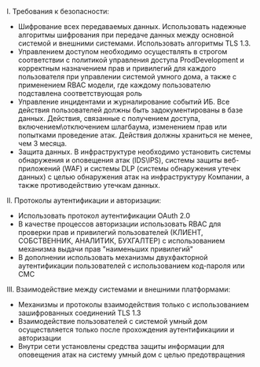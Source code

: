 I. Требования к безопасности:

- Шифрование всех передаваемых данных. Использовать надежные алгоритмы шифрования при передаче данных между основной системой и внешними системами. Использовать алгоритмы TLS 1.3.
- Управлением доступом необходимо осуществлять в строгом соответствии с политикой управления доступа ProdDevelopment и корректным назначением прав и привилегий для каждого пользователя при управлении системой умного дома, а также с применением RBAC модели, где каждому пользователю подставлена соответствующая роль
- Управление инцидентами и журналирование событий ИБ. Все действия пользователей должны быть задокументированы в базе данных. Действия, связанные с получением доступа, включением\отключением шлагбаума, изменением прав или попытками проведение атак. Действия должны храниться не менее, чем 3 месяца.
- Защита данных. В инфраструктуре необходимо установить системы обнаружения и оповещения атак (IDS\IPS), системы защиты веб-приложений (WAF) и системы DLP (системы обнаружения утечек данных) c целью обнаружения атак на инфраструктуру Компании, а также противодействию утечкам данных.

II. Протоколы аутентификации и авторизации:

- Использовать протокол аутентификации OAuth 2.0 
- В качестве процессов авторизации использовать RBAC для проверки прав и привилегий пользователей (КЛИЕНТ, СОБСТВЕННИК, АНАЛИТИК, БУХГАЛТЕР) с использованием механизма выдачи прав "наименьших привилегий"
- В дополнении использовать механизмы двухфакторной аутентификации пользователей с использованием код-пароля или СМС
	
III. Взаимодействие между системами и внешними платформами:

- Механизмы и протоколы взаимодействия только с использованием зашифрованных соединений TLS 1.3 
- Взаимодействие пользователей с системой умный дом осуществляется только после прохождения аутентификациии и авторизации
- Внутри сети установлены средства защиты информации для оповещения атак на систему умный дом с целью предотвращения


